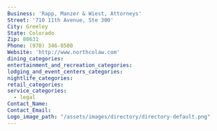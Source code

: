 ```yaml
---
Business: 'Rapp, Manzer & Wiest, Attorneys'
Street: '710 11th Avenue, Ste 300'
City: Greeley
State: Colorado
Zip: 80631
Phone: (970) 346-8500
Website: 'http://www.northcolaw.com'
dining_categories:
entertainment_and_recreation_categories:
lodging_and_event_centers_categories:
nightlife_categories:
retail_categories:
service_categories:
  - legal
Contact_Name:
Contact_Email:
Logo_image_path: "/assets/images/directory/directory-default.png"
---
```



